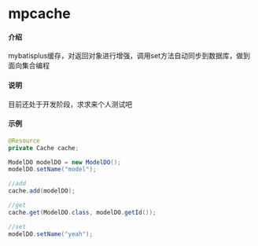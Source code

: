 # mpcache

#### 介绍
mybatisplus缓存，对返回对象进行增强，调用set方法自动同步到数据库，做到面向集合编程

#### 说明
目前还处于开发阶段，求求来个人测试吧

#### 示例
```java
@Resource
private Cache cache;

ModelDO modelDO = new ModelDO();
modelDO.setName("model");

//add
cache.add(modelDO);

//get
cache.get(ModelDO.class, modelDO.getId());

//set
modelDO.setName("yeah");
```